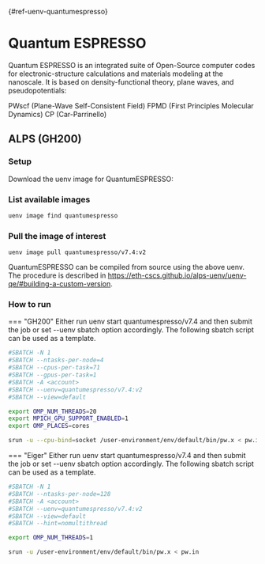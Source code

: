 [](){#ref-uenv-quantumespresso}
# Quantum ESPRESSO

Quantum ESPRESSO is an integrated suite of Open-Source computer codes for electronic-structure calculations and materials modeling at the nanoscale. It is based on density-functional theory, plane waves, and pseudopotentials:

PWscf (Plane-Wave Self-Consistent Field)
FPMD (First Principles Molecular Dynamics)
CP (Car-Parrinello)

## ALPS (GH200)
### Setup
Download the uenv image for QuantumESPRESSO:


### List available images

```bash
uenv image find quantumespresso
```

### Pull the image of interest

```
uenv image pull quantumespresso/v7.4:v2
```


QuantumESPRESSO can be compiled from source using the above uenv. The procedure is described in https://eth-cscs.github.io/alps-uenv/uenv-qe/#building-a-custom-version.

### How to run

=== "GH200"
Either run uenv start quantumespresso/v7.4  and then submit the job or set --uenv  sbatch option accordingly. The following sbatch script can be used as a template.

```bash
#SBATCH -N 1
#SBATCH --ntasks-per-node=4
#SBATCH --cpus-per-task=71
#SBATCH --gpus-per-task=1
#SBATCH -A <account>
#SBATCH --uenv=quantumespresso/v7.4:v2
#SBATCH --view=default

export OMP_NUM_THREADS=20
export MPICH_GPU_SUPPORT_ENABLED=1
export OMP_PLACES=cores

srun -u --cpu-bind=socket /user-environment/env/default/bin/pw.x < pw.in
```

=== "Eiger"
Either run uenv start quantumespresso/v7.4  and then submit the job or set --uenv  sbatch option accordingly. The following sbatch script can be used as a template.

```bash
#SBATCH -N 1
#SBATCH --ntasks-per-node=128
#SBATCH -A <account>
#SBATCH --uenv=quantumespresso/v7.4:v2
#SBATCH --view=default
#SBATCH --hint=nomultithread

export OMP_NUM_THREADS=1

srun -u /user-environment/env/default/bin/pw.x < pw.in
```

